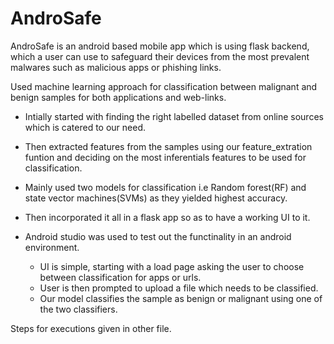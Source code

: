 # AndroSafe
AndroSafe is an android based mobile app which is using flask backend, which a user can use to safeguard their devices from the most prevalent malwares such as malicious apps or phishing links.


Used machine learning approach for classification between malignant and benign samples for both applications and web-links.

- Intially started with finding the right labelled dataset from online sources which is catered to our need.

- Then extracted features from the samples using our feature_extration funtion and deciding on the most inferentials features to be used for classification.

- Mainly used two models for classification i.e Random forest(RF) and state vector machines(SVMs) as they yielded highest accuracy.

- Then incorporated it all in a flask app so as to have a working UI to it.

- Android studio was used to test out the functinality in an android environment.

  - UI is simple, starting with a load page asking the user to choose between classification for apps or urls.
  - User is then prompted to upload a file which needs to be classified.
  - Our model classifies the sample as benign or malignant using one of the two classifiers.


Steps for executions given in other file.
